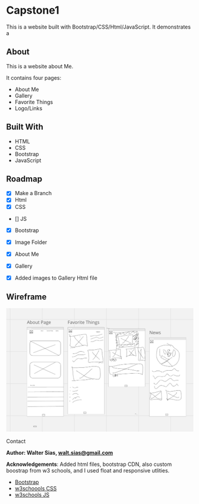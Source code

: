 # Capstone1

This is a website built with Bootstrap/CSS/Html/JavaScript. It demonstrates a 

## About
This is a website about Me.

It contains four pages:
- About Me
- Gallery
- Favorite Things
- Logo/Links

## Built With
* HTML
* CSS
* Bootstrap
* JavaScript

## Roadmap
- [x] Make a Branch
- [x] Html
- [x] CSS
- [] JS
- [x] Bootstrap
- [x] Image Folder
- [x] About Me
- [x] Gallery
- [x] Added images to Gallery Html file


 ## Wireframe
 ![wireframe](img/IMG_0182.jpeg)


Contact

**Author: Walter Sias, walt.sias@gmail.com**

**Acknowledgements**: Added html files, bootstrap CDN, also custom boostrap from w3 schools, and I used float and responsive utlities.
- [Bootstrap](https://getbootstrap.com/)
- [w3schoools CSS](https://www.w3schools.com/cssref)
- [w3schools JS](https://www.w3schools.com/js/)
